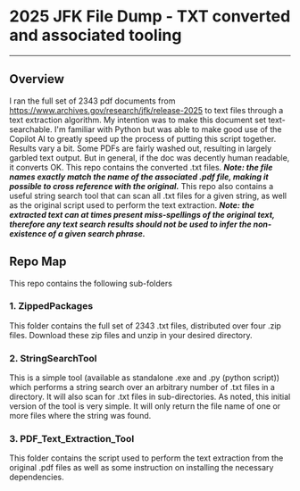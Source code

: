 # 2025 JFK File Dump - TXT converted and associated tooling

---

## Overview
I ran the full set of 2343 pdf documents from https://www.archives.gov/research/jfk/release-2025  to text files through a text extraction algorithm. My intention was to make this document set text-searchable. I'm familiar with Python but was able to make good use of the Copilot AI to greatly speed up the process of putting this script together.  Results vary a bit.  Some PDFs are fairly washed out, resulting in largely garbled text output. But in general, if the doc was decently human readable, it converts OK.  This repo contains the converted .txt files. ***Note: the file names exactly match the name of the associated .pdf file, making it possible to cross reference with the original.***
This repo also contains a useful string search tool that can scan all .txt files for a given string, as well as the original script used to perform the text extraction.
***Note: the extracted text can at times present miss-spellings of the original text, therefore any text search results should not be used to infer the non-existence of a given search phrase.***

## Repo Map
This repo contains the following sub-folders

### 1. ZippedPackages
This folder contains the full set of 2343 .txt files, distributed over four .zip files.  Download these zip files and unzip in your desired directory.

### 2. StringSearchTool
This is a simple tool (available as standalone .exe and .py (python script)) which performs a string search over an arbitrary number of .txt files in a directory. It will also scan for .txt files in sub-directories. As noted, this initial version of the tool is very simple.  It will only return the file name of one or more files where the string was found. 

### 3. PDF_Text_Extraction_Tool
This folder contains the script used to perform the text extraction from the original .pdf files as well as some instruction on installing the necessary dependencies. 
